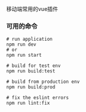 移动端常用的vue插件

### 可用的命令

```shell
# run application
npm run dev
# or
npm run start

# build for test env
npm run build:test

# build from production env
npm run build:prod

# fix the eslint errors
npm run lint:fix

```

